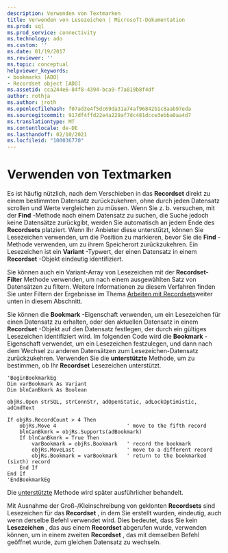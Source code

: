 ```yaml
---
description: Verwenden von Textmarken
title: Verwenden von Lesezeichen | Microsoft-Dokumentation
ms.prod: sql
ms.prod_service: connectivity
ms.technology: ado
ms.custom: ''
ms.date: 01/19/2017
ms.reviewer: ''
ms.topic: conceptual
helpviewer_keywords:
- bookmarks [ADO]
- Recordset object [ADO]
ms.assetid: cca244e6-84f8-4394-bca9-f7a819b8f4df
author: rothja
ms.author: jroth
ms.openlocfilehash: f07ad3e4f5dc69da31a74af96842b1c8aab97eda
ms.sourcegitcommit: 917df4ffd22e4a229af7dc481dcce3ebba0aa4d7
ms.translationtype: MT
ms.contentlocale: de-DE
ms.lasthandoff: 02/10/2021
ms.locfileid: "100036770"
---
```

# <a name="using-bookmarks"></a>Verwenden von Textmarken
Es ist häufig nützlich, nach dem Verschieben in das **Recordset** direkt zu einem bestimmten Datensatz zurückzukehren, ohne durch jeden Datensatz scrollen und Werte vergleichen zu müssen. Wenn Sie z. b. versuchen, mit der **Find** -Methode nach einem Datensatz zu suchen, die Suche jedoch keine Datensätze zurückgibt, werden Sie automatisch an jedem Ende des **Recordsets** platziert. Wenn Ihr Anbieter diese unterstützt, können Sie Lesezeichen verwenden, um die Position zu markieren, bevor Sie die **Find** -Methode verwenden, um zu ihrem Speicherort zurückzukehren. Ein Lesezeichen ist ein **Variant** -Typwert, der einen Datensatz in einem **Recordset** -Objekt eindeutig identifiziert.  
  
 Sie können auch ein Variant-Array von Lesezeichen mit der **Recordset-Filter** Methode verwenden, um nach einem ausgewählten Satz von Datensätzen zu filtern. Weitere Informationen zu diesem Verfahren finden Sie unter Filtern der Ergebnisse im Thema [Arbeiten mit Recordsets](../../../ado/guide/data/working-with-recordsets.md)weiter unten in diesem Abschnitt.  
  
 Sie können die **Bookmark** -Eigenschaft verwenden, um ein Lesezeichen für einen Datensatz zu erhalten, oder den aktuellen Datensatz in einem **Recordset** -Objekt auf den Datensatz festlegen, der durch ein gültiges Lesezeichen identifiziert wird. Im folgenden Code wird die **Bookmark** -Eigenschaft verwendet, um ein Lesezeichen festzulegen, und dann nach dem Wechsel zu anderen Datensätzen zum Lesezeichen-Datensatz zurückzukehren. Verwenden Sie die **unterstützte** Methode, um zu bestimmen, ob Ihr **Recordset** Lesezeichen unterstützt.  
  
```  
'BeginBookmarkEg  
Dim varBookmark As Variant  
Dim blnCanBkmrk As Boolean  
  
objRs.Open strSQL, strConnStr, adOpenStatic, adLockOptimistic, adCmdText  
  
If objRs.RecordCount > 4 Then  
    objRs.Move 4                       ' move to the fifth record  
    blnCanBkmrk = objRs.Supports(adBookmark)  
    If blnCanBkmrk = True Then  
        varBookmark = objRs.Bookmark   ' record the bookmark  
        objRs.MoveLast                 ' move to a different record  
        objRs.Bookmark = varBookmark   ' return to the bookmarked (sixth) record  
    End If  
End If  
'EndBookmarkEg  
```  
  
 Die [unterstützte](../../../ado/reference/ado-api/supports-method.md) Methode wird später ausführlicher behandelt.  
  
 Mit Ausnahme der Groß-/Kleinschreibung von geklonten **Recordsets** sind Lesezeichen für das **Recordset** , in dem Sie erstellt wurden, eindeutig, auch wenn derselbe Befehl verwendet wird. Dies bedeutet, dass Sie kein **Lesezeichen** , das aus einem **Recordset** abgerufen wurde, verwenden können, um in einem zweiten **Recordset** , das mit demselben Befehl geöffnet wurde, zum gleichen Datensatz zu wechseln.
